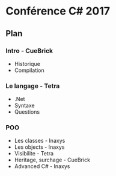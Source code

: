 # Conférence C# 2017

## Plan

### Intro - CueBrick

* Historique
* Compilation

### Le langage - Tetra

* .Net
* Syntaxe
* Questions

### POO

* Les classes - Inaxys
* Les objects - Inaxys
* Visibilite - Tetra
* Heritage, surchage - CueBrick
* Advanced C# - Inaxys